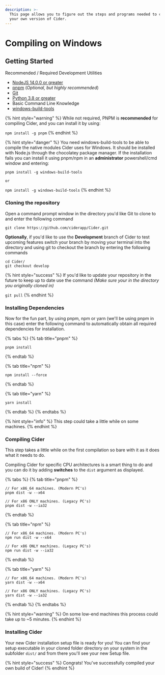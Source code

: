 ```yaml
---
description: >-
  This page allows you to figure out the steps and programs needed to compile
  your own version of Cider.
---
```


# Compiling on Windows

## Getting Started

Recommended / Required Development Utilities

* [NodeJS 14.0.0 or greater](https://nodejs.org/)
* [pnpm](https://pnpm.io/) (_Optional, but highly recommended_)
* [Git](https://git-scm.com)
* [Python 3.8 or greater](https://www.python.org/downloads/)
* Basic Command Line Knowledge
* [windows-build-tools](https://github.com/nodejs/node-gyp#on-windows)

{% hint style="warning" %}
While not required, PNPM is **recommended** for compiling Cider, and you can install it by using:

`npm install -g pnpm`
{% endhint %}

{% hint style="danger" %}
You need windows-build-tools to be able to compile the native modules Cider uses for Windows. It should be installed with Node.js through the chocolatey package manager. If the installation fails you can install it using pnpm/npm in an **administrator** powershell/cmd window and entering:

`pnpm install -g windows-build-tools`

`or`

`npm install -g windows-build-tools`
{% endhint %}

### Cloning the repository

Open a command prompt window in the directory you'd like Git to clone to and enter the following command

```
git clone https://github.com/ciderapp/Cider.git
```

**Optionally**, if you'd like to use the **Development** branch of Cider to test upcoming features switch your branch by moving your terminal into the directory and using git to checkout the branch by entering the following commands

```
cd Cider/
git checkout develop
```

{% hint style="success" %}
If you'd like to update your repository in the future to keep up to date use the command _(Make sure your in the directory you originally cloned in)_

`git pull`
{% endhint %}

### Installing Dependencies

Now for the fun part, by using pnpm, npm or yarn (we'll be using pnpm in this case) enter the following command to automatically obtain all required dependencies for installation.

{% tabs %}
{% tab title="pnpm" %}
```
pnpm install
```
{% endtab %}

{% tab title="npm" %}
```
npm install --force
```
{% endtab %}

{% tab title="yarn" %}
```
yarn install
```
{% endtab %}
{% endtabs %}

{% hint style="info" %}
This step could take a little while on some machines.
{% endhint %}

### Compiling Cider

This step takes a little while on the first compilation so bare with it as it does what it needs to do.

Compiling Cider for specific CPU architectures is a smart thing to do and you can do it by adding **switches** to the `dist` argument as displayed.

{% tabs %}
{% tab title="pnpm" %}
```
// For x86_64 machines. (Modern PC's)
pnpm dist -w --x64

// For x86 ONLY machines. (Legacy PC's)
pnpm dist -w --ia32
```
{% endtab %}

{% tab title="npm" %}
```
// For x86_64 machines. (Modern PC's)
npm run dist -w --x64

// For x86 ONLY machines. (Legacy PC's)
npm run dist -w --ia32
```
{% endtab %}

{% tab title="yarn" %}
```
// For x86_64 machines. (Modern PC's)
yarn dist -w --x64

// For x86 ONLY machines. (Legacy PC's)
yarn dist -w --ia32
```
{% endtab %}
{% endtabs %}

{% hint style="warning" %}
On some low-end machines this process could take up to \~5 minutes.
{% endhint %}

### Installing Cider

Your new Cider installation setup file is ready for you! You can find your setup executable in your cloned folder directory on your system in the subfolder `dist/` and from there you'll see your new Setup file.

{% hint style="success" %}
Congrats! You've successfully compiled your own build of Cider!
{% endhint %}
